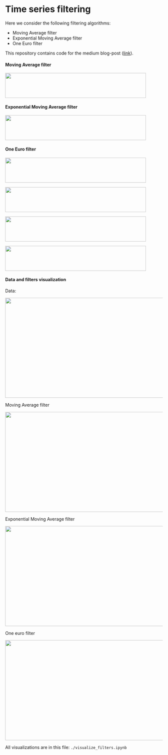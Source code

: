 # Time series filtering

Here we consider the following filtering algorithms:
* Moving Average filter
* Exponential Moving Average filter
* One Euro filter  

This repository contains code for the medium blog-post ([link](http://)).

#### Moving Average filter

<p>
<img src="https://raw.githubusercontent.com/klekovkinv/time-series-filtering/main/images/Formula1.png" width="450" height="80">
<p/>

#### Exponential Moving Average filter

<p>
<img src="https://raw.githubusercontent.com/klekovkinv/time-series-filtering/main/images/Formula2.png" width="450" height="80">
<p/>

#### One Euro filter

<p>
<img src="https://raw.githubusercontent.com/klekovkinv/time-series-filtering/main/images/Formula3.png" width="450" height="80">
<p/>

<p>
<img src="https://raw.githubusercontent.com/klekovkinv/time-series-filtering/main/images/Formula4.png" width="450" height="80">  
<p/>

<p>
<img src="https://raw.githubusercontent.com/klekovkinv/time-series-filtering/main/images/Formula5.png" width="450" height="80">  
<p/>

<p>
<img src="https://raw.githubusercontent.com/klekovkinv/time-series-filtering/main/images/Formula6.png" width="450" height="80">
<p/>

#### Data and filters visualization

Data:
<p>
    <img src="https://raw.githubusercontent.com/klekovkinv/time-series-filtering/main/images/data.png" width="600" height="320">
<p/>

Moving Average filter
<p>
    <img src="https://raw.githubusercontent.com/klekovkinv/time-series-filtering/main/images/moving-average-w-50.png" width="600" height="320">
<p/>

Exponential Moving Average filter
<p>
    <img src="https://raw.githubusercontent.com/klekovkinv/time-series-filtering/main/images/exponential-moving-average-alpha-0.05.png" width="600" height="320">
<p/>

One euro filter
<p>
    <img src="https://raw.githubusercontent.com/klekovkinv/time-series-filtering/main/images/one-euro-f_cmin-0.3-beta-0.07.png" width="600" height="320">
<p/>


All visualizations are in this file: `./visualize_filters.ipynb`